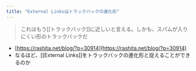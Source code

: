 ```yaml
---
title: "External Linksはトラックバックの進化形"
---
```


> これはもう[[トラックバック]]に近しいと言える。しかも、スパムが入りにくい形のトラックバックだ
- [https://rashita.net/blog/?p=30914](https://rashita.net/blog/?p=30914)
- なるほど、[[External Links]]をトラックバックの進化形と捉えることができるのか